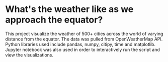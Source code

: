 # What's the weather like as we approach the equator?

This project visualize the weather of 500+ cities across the world of varying distance from the equator. The data was pulled from OpenWeatherMap API. Python libraries used include pandas, numpy, citipy, time and matplotlib. Jupyter notebook was also used in order to interactively run the script and view the visualizations. 

